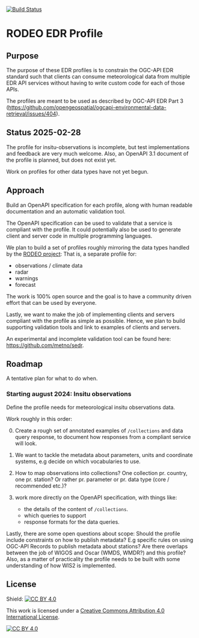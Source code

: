 [![Build Status](https://github.com/EURODEO/rodeo-edr-profile/workflows/build%20specification/badge.svg)](https://github.com/EURODEO/rodeo-edr-profile/actions/workflows/main.yml)

# RODEO EDR Profile

## Purpose

The purpose of these EDR profiles is to constrain the OGC-API EDR standard such that clients can consume meteorological data from multiple EDR API services without having to write custom code for each of those APIs.

The profiles are meant to be used as described by OGC-API EDR Part 3  (https://github.com/opengeospatial/ogcapi-environmental-data-retrieval/issues/404).

## Status 2025-02-28

The profile for insitu-observations is incomplete, but test implementations and feedback are very much welcome. Also, an OpenAPI 3.1 document of the profile is planned, but does not exist yet.

Work on profiles for other data types have not yet begun.

## Approach

Build an OpenAPI specification for each profile, along with human readable documentation and an automatic validation tool.

The OpenAPI specification can be used to validate that a service is compliant with the profile. It could potentially also be used to generate client and server code in multiple programming languages.

We plan to build a set of profiles roughly mirroring the data types handled by the [RODEO project](https://rodeo-project.eu/): That is, a separate profile for:

- observations / climate data
- radar
- warnings
- forecast

The work is 100% open source and the goal is to have a community driven effort that can be used by everyone.

Lastly, we want to make the job of implementing clients and servers compliant with the profile as simple as possible. Hence, we plan to build supporting validation tools and link to examples of clients and servers.

An experimental and incomplete validation tool can be found here: https://github.com/metno/sedr.

## Roadmap

A tentative plan for what to do when.

### Starting august 2024: Insitu observations

Define the profile needs for meteorological insitu observations data.

Work roughly in this order:

0. Create a rough set of annotated examples of `/collections` and data query response, to document how responses from a compliant service will look.

1. We want to tackle the metadata about parameters, units and coordinate systems, e.g decide on which vocabularies to use.

2. How to map observations into collections? One collection pr. country, one pr. station? Or rather pr. parameter or pr. data type (core / recommended etc.)?

3. work more directly on the OpenAPI specification, with things like:

    - the details of the content of `/collections`.
    - which queries to support
    - response formats for the data queries.

Lastly, there are some open questions about scope: Should the profile include constraints on how to publish metadata? E.g specific rules on using OGC-API Records to publish metadata about stations? Are there overlaps between the job of WIGOS and Oscar (WMDS, WMDR?) and this profile? Also, as a matter of practicality the profile needs to be built with some understanding of how WIS2 is implemented.

## License

Shield: [![CC BY 4.0][cc-by-shield]][cc-by]

This work is licensed under a
[Creative Commons Attribution 4.0 International License][cc-by].

[![CC BY 4.0][cc-by-image]][cc-by]

[cc-by]: http://creativecommons.org/licenses/by/4.0/
[cc-by-image]: https://i.creativecommons.org/l/by/4.0/88x31.png
[cc-by-shield]: https://img.shields.io/badge/License-CC%20BY%204.0-lightgrey.svg
